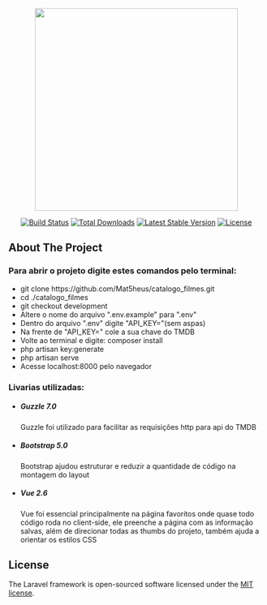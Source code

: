 <p align="center"><a href="https://laravel.com" target="_blank"><img src="https://raw.githubusercontent.com/laravel/art/master/logo-lockup/5%20SVG/2%20CMYK/1%20Full%20Color/laravel-logolockup-cmyk-red.svg" width="400"></a></p>

<p align="center">
<a href="https://travis-ci.org/laravel/framework"><img src="https://travis-ci.org/laravel/framework.svg" alt="Build Status"></a>
<a href="https://packagist.org/packages/laravel/framework"><img src="https://img.shields.io/packagist/dt/laravel/framework" alt="Total Downloads"></a>
<a href="https://packagist.org/packages/laravel/framework"><img src="https://img.shields.io/packagist/v/laravel/framework" alt="Latest Stable Version"></a>
<a href="https://packagist.org/packages/laravel/framework"><img src="https://img.shields.io/packagist/l/laravel/framework" alt="License"></a>
</p>

## About The Project

### Para abrir o projeto digite estes comandos pelo terminal:

<ul>
    <li>git clone https://github.com/Mat5heus/catalogo_filmes.git</li>
    <li>cd ./catalogo_filmes</li>
     <li>git checkout development</li>
    <li>Altere o nome do arquivo ".env.example" para ".env"</li>
    <li>Dentro do arquivo ".env" digite "API_KEY="(sem aspas)</li>
    <li>Na frente de "API_KEY=" cole a sua chave do TMDB</li>
    <li>Volte ao terminal e digite: composer install</li>
    <li>php artisan key:generate</li>
    <li>php artisan serve</li>
    <li>Acesse localhost:8000 pelo navegador</li>
</ul>


### Livarias utilizadas:

<ul>
    <li><h5>Guzzle 7.0</h5>
        <p>Guzzle foi utilizado para facilitar as requisições http para api do TMDB</p>
    </li>
    <li><h5>Bootstrap 5.0</h5>
        <p>Bootstrap ajudou estruturar e reduzir a quantidade de código na montagem do layout</p>
    </li>
    <li><h5>Vue 2.6</h5>
        <p>Vue foi essencial principalmente na página favoritos onde quase todo código roda no client-side, ele preenche a página com as informação salvas, além de direcionar todas as thumbs do projeto, também ajuda a orientar os estilos CSS</p>
    </li>
</ul>

## License

The Laravel framework is open-sourced software licensed under the [MIT license](https://opensource.org/licenses/MIT).
